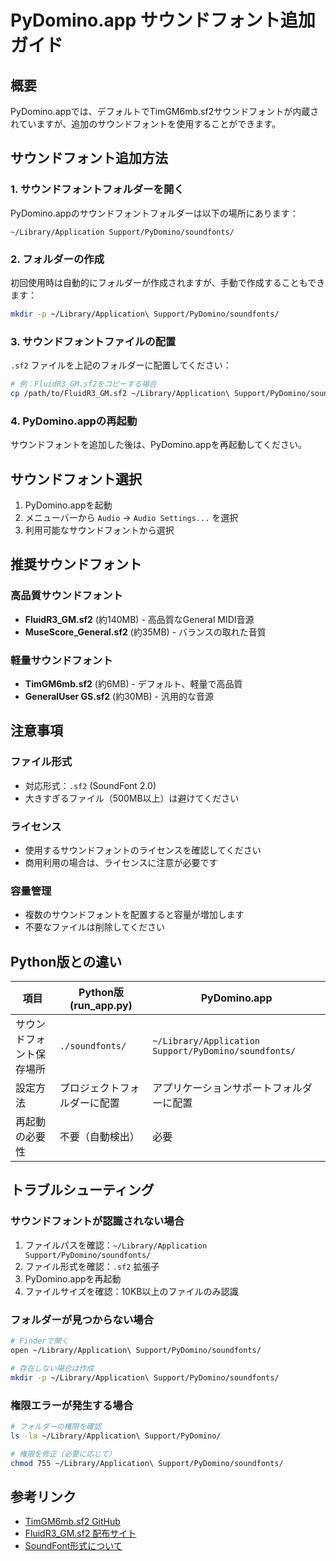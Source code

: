 # PyDomino.app サウンドフォント追加ガイド

## 概要

PyDomino.appでは、デフォルトでTimGM6mb.sf2サウンドフォントが内蔵されていますが、追加のサウンドフォントを使用することができます。

## サウンドフォント追加方法

### 1. サウンドフォントフォルダーを開く

PyDomino.appのサウンドフォントフォルダーは以下の場所にあります：

```
~/Library/Application Support/PyDomino/soundfonts/
```

### 2. フォルダーの作成

初回使用時は自動的にフォルダーが作成されますが、手動で作成することもできます：

```bash
mkdir -p ~/Library/Application\ Support/PyDomino/soundfonts/
```

### 3. サウンドフォントファイルの配置

`.sf2` ファイルを上記のフォルダーに配置してください：

```bash
# 例：FluidR3_GM.sf2をコピーする場合
cp /path/to/FluidR3_GM.sf2 ~/Library/Application\ Support/PyDomino/soundfonts/
```

### 4. PyDomino.appの再起動

サウンドフォントを追加した後は、PyDomino.appを再起動してください。

## サウンドフォント選択

1. PyDomino.appを起動
2. メニューバーから `Audio` → `Audio Settings...` を選択
3. 利用可能なサウンドフォントから選択

## 推奨サウンドフォント

### 高品質サウンドフォント
- **FluidR3_GM.sf2** (約140MB) - 高品質なGeneral MIDI音源
- **MuseScore_General.sf2** (約35MB) - バランスの取れた音質

### 軽量サウンドフォント
- **TimGM6mb.sf2** (約6MB) - デフォルト、軽量で高品質
- **GeneralUser GS.sf2** (約30MB) - 汎用的な音源

## 注意事項

### ファイル形式
- 対応形式：`.sf2` (SoundFont 2.0)
- 大きすぎるファイル（500MB以上）は避けてください

### ライセンス
- 使用するサウンドフォントのライセンスを確認してください
- 商用利用の場合は、ライセンスに注意が必要です

### 容量管理
- 複数のサウンドフォントを配置すると容量が増加します
- 不要なファイルは削除してください

## Python版との違い

| 項目 | Python版 (run_app.py) | PyDomino.app |
|------|----------------------|-------------|
| サウンドフォント保存場所 | `./soundfonts/` | `~/Library/Application Support/PyDomino/soundfonts/` |
| 設定方法 | プロジェクトフォルダーに配置 | アプリケーションサポートフォルダーに配置 |
| 再起動の必要性 | 不要（自動検出） | 必要 |

## トラブルシューティング

### サウンドフォントが認識されない場合
1. ファイルパスを確認：`~/Library/Application Support/PyDomino/soundfonts/`
2. ファイル形式を確認：`.sf2` 拡張子
3. PyDomino.appを再起動
4. ファイルサイズを確認：10KB以上のファイルのみ認識

### フォルダーが見つからない場合
```bash
# Finderで開く
open ~/Library/Application\ Support/PyDomino/soundfonts/

# 存在しない場合は作成
mkdir -p ~/Library/Application\ Support/PyDomino/soundfonts/
```

### 権限エラーが発生する場合
```bash
# フォルダーの権限を確認
ls -la ~/Library/Application\ Support/PyDomino/

# 権限を修正（必要に応じて）
chmod 755 ~/Library/Application\ Support/PyDomino/soundfonts/
```

## 参考リンク

- [TimGM6mb.sf2 GitHub](https://github.com/musescore/MuseScore/tree/master/share/sound)
- [FluidR3_GM.sf2 配布サイト](https://member.keymusician.com/Member/FluidR3_GM/index.html)
- [SoundFont形式について](https://en.wikipedia.org/wiki/SoundFont)
